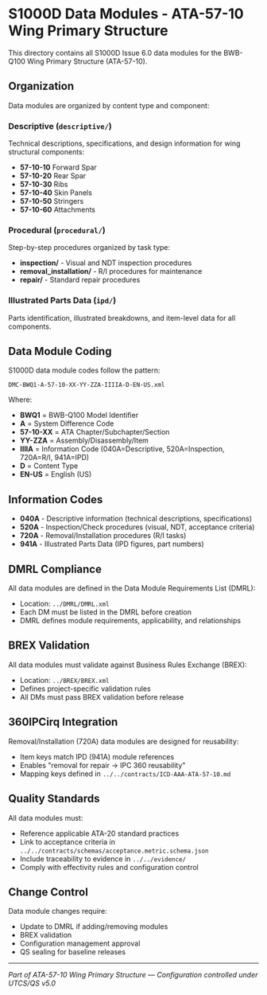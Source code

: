 # S1000D Data Modules - ATA-57-10 Wing Primary Structure

This directory contains all S1000D Issue 6.0 data modules for the BWB-Q100 Wing Primary Structure (ATA-57-10).

## Organization

Data modules are organized by content type and component:

### Descriptive (`descriptive/`)
Technical descriptions, specifications, and design information for wing structural components:
- **57-10-10** Forward Spar
- **57-10-20** Rear Spar
- **57-10-30** Ribs
- **57-10-40** Skin Panels
- **57-10-50** Stringers
- **57-10-60** Attachments

### Procedural (`procedural/`)
Step-by-step procedures organized by task type:
- **inspection/** - Visual and NDT inspection procedures
- **removal_installation/** - R/I procedures for maintenance
- **repair/** - Standard repair procedures

### Illustrated Parts Data (`ipd/`)
Parts identification, illustrated breakdowns, and item-level data for all components.

## Data Module Coding

S1000D data module codes follow the pattern:
```
DMC-BWQ1-A-57-10-XX-YY-ZZA-IIIIA-D-EN-US.xml
```

Where:
- **BWQ1** = BWB-Q100 Model Identifier
- **A** = System Difference Code
- **57-10-XX** = ATA Chapter/Subchapter/Section
- **YY-ZZA** = Assembly/Disassembly/Item
- **IIIIA** = Information Code (040A=Descriptive, 520A=Inspection, 720A=R/I, 941A=IPD)
- **D** = Content Type
- **EN-US** = English (US)

## Information Codes

- **040A** - Descriptive information (technical descriptions, specifications)
- **520A** - Inspection/Check procedures (visual, NDT, acceptance criteria)
- **720A** - Removal/Installation procedures (R/I tasks)
- **941A** - Illustrated Parts Data (IPD figures, part numbers)

## DMRL Compliance

All data modules are defined in the Data Module Requirements List (DMRL):
- Location: `../DMRL/DMRL.xml`
- Each DM must be listed in the DMRL before creation
- DMRL defines module requirements, applicability, and relationships

## BREX Validation

All data modules must validate against Business Rules Exchange (BREX):
- Location: `../BREX/BREX.xml`
- Defines project-specific validation rules
- All DMs must pass BREX validation before release

## 360IPCirq Integration

Removal/Installation (720A) data modules are designed for reusability:
- Item keys match IPD (941A) module references
- Enables "removal for repair → IPC 360 reusability"
- Mapping keys defined in `../../contracts/ICD-AAA-ATA-57-10.md`

## Quality Standards

All data modules must:
- Reference applicable ATA-20 standard practices
- Link to acceptance criteria in `../../contracts/schemas/acceptance.metric.schema.json`
- Include traceability to evidence in `../../evidence/`
- Comply with effectivity rules and configuration control

## Change Control

Data module changes require:
- Update to DMRL if adding/removing modules
- BREX validation
- Configuration management approval
- QS sealing for baseline releases

---

*Part of ATA-57-10 Wing Primary Structure — Configuration controlled under UTCS/QS v5.0*

